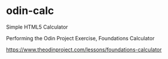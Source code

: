 # odin-calc
Simple HTML5 Calculator

Performing the Odin Project Exercise, Foundations Calculator


https://www.theodinproject.com/lessons/foundations-calculator